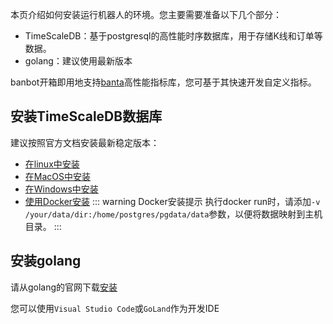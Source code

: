 本页介绍如何安装运行机器人的环境。您主要需要准备以下几个部分：
* TimeScaleDB：基于postgresql的高性能时序数据库，用于存储K线和订单等数据。
* golang：建议使用最新版本

banbot开箱即用地支持[banta](https://github.com/banbox/banta)高性能指标库，您可基于其快速开发自定义指标。

## 安装TimeScaleDB数据库
建议按照官方文档安装最新稳定版本：
* [在linux中安装](https://docs.timescale.com/self-hosted/latest/install/installation-linux/)
* [在MacOS中安装](https://docs.timescale.com/self-hosted/latest/install/installation-macos/)
* [在Windows中安装](https://docs.timescale.com/self-hosted/latest/install/installation-windows/)
* [使用Docker安装](https://docs.timescale.com/self-hosted/latest/install/installation-docker/)
::: warning Docker安装提示
执行docker run时，请添加`-v /your/data/dir:/home/postgres/pgdata/data`参数，以便将数据映射到主机目录。
:::

## 安装golang
请从golang的官网下载[安装](https://go.dev/doc/install)

您可以使用`Visual Studio Code`或`GoLand`作为开发IDE


